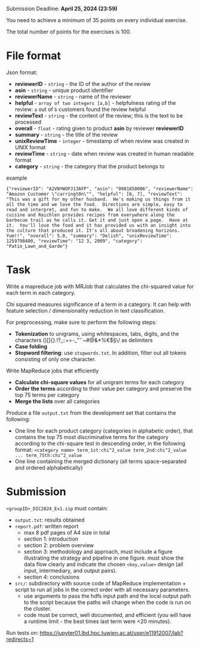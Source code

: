 Submission Deadline: **April 25, 2024 (23:59)**

You need to achieve a minimum of 35 points on every individual exercise.

The total number of points for the exercises is 100.

# File format

Json format:

-   **reviewerID** - `string` - the ID of the author of the review
-   **asin** - `string` - unique product identifier
-   **reviewerName** - `string` - name of the reviewer
-   **helpful** - `array of two integers [a,b]` - helpfulness rating of the review: `a` out of `b` customers found the review helpful
-   **reviewText** - `string` - the content of the review; this is the text to be processed
-   **overall** - `float` - rating given to product **asin** by reviewer **reviewerID**
-   **summary** - `string` - the title of the review
-   **unixReviewTime** - `integer` - timestamp of when review was created in UNIX format
-   **reviewTime** - `string` - date when review was created in human readable format
-   **category** - `string` - the category that the product belongs to

example

```
{"reviewerID": "A2VNYWOPJ13AFP", "asin": "0981850006", "reviewerName": "Amazon Customer \"carringt0n\"", "helpful": [6, 7], "reviewText": "This was a gift for my other husband.  He's making us things from it all the time and we love the food.  Directions are simple, easy to read and interpret, and fun to make.  We all love different kinds of cuisine and Raichlen provides recipes from everywhere along the barbecue trail as he calls it. Get it and just open a page.  Have at it.  You'll love the food and it has provided us with an insight into the culture that produced it. It's all about broadening horizons.  Yum!!", "overall": 5.0, "summary": "Delish", "unixReviewTime": 1259798400, "reviewTime": "12 3, 2009", "category": "Patio_Lawn_and_Garde"}
```

# Task

Write a mapreduce job with MRJob that calculates the chi-squared value for each term in each category.

Chi squared measures significance of a term in a category. It can help with feature selection / dimensionality reduction in text classification.

For preprocessing, make sure to perform the following steps:

-   **Tokenization** to unigrams, using whitespaces, tabs, digits, and the characters ()\[\]{}.!?,;:+=-\_\"\'\`\~#@&\*%€\$§\\/ as delimiters
-   **Case folding**
-   **Stopword filtering**: use `stopwords.txt`. In addition, filter out all tokens consisting of only one character.

Write MapReduce jobs that efficiently

-   **Calculate chi-square values** for all unigram terms for each category
-   **Order the terms** according to their value per category and preserve the top 75 terms per category
-   **Merge the lists** over all categories

Produce a file `output.txt` from the development set that contains the following:

-   One line for each product category (categories in alphabetic order), that contains the top 75 most discriminative terms for the category according to the chi-square test in descending order, in the following format: `<category name> term_1st:chi^2_value term_2nd:chi^2_value ... term_75th:chi^2_value`
-   One line containing the merged dictionary (all terms space-separated and ordered alphabetically)

# Submission

`<groupID>_DIC2024_Ex1.zip` must contain:

-   `output.txt`: results obtained
-   `report.pdf`: written report
    -   max 8 pdf pages of A4 size in total
    -   section 1: introduction
    -   section 2: problem overview
    -   section 3: methodology and approach, must include a figure illustrating the strategy and pipeline in one figure. must show the data flow clearly and indicate the chosen `<key,value>` design (all input, intermediary, and output pairs).
    -   section 4: conclusions
-   `src/`: subdirectory with source code of MapReduce implementation + script to run all jobs in the correct order with all necessary parameters.
    -   use arguments to pass the hdfs input path and the local output path to the script because the paths will change when the code is run on the cluster.
    -   code must be correct, well documented, and efficient (you will have a runtime limit - the best times last term were <20 minutes).

Run tests on: https://jupyter01.lbd.hpc.tuwien.ac.at/user/e11912007/lab?redirects=1
